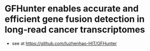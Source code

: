 # GFHunter enables accurate and efficient gene fusion detection in long-read cancer transcriptomes

- see at https://github.com/luzhenhao-HIT/GFHunter
